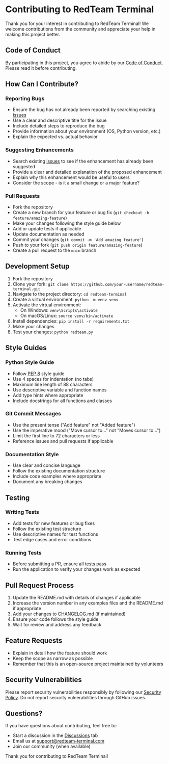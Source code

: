 # Contributing to RedTeam Terminal

Thank you for your interest in contributing to RedTeam Terminal! We welcome contributions from the community and appreciate your help in making this project better.

## Code of Conduct

By participating in this project, you agree to abide by our [Code of Conduct](CODE_OF_CONDUCT.md). Please read it before contributing.

## How Can I Contribute?

### Reporting Bugs
- Ensure the bug has not already been reported by searching existing [issues](https://github.com/your-username/redteam-terminal/issues)
- Use a clear and descriptive title for the issue
- Include detailed steps to reproduce the bug
- Provide information about your environment (OS, Python version, etc.)
- Explain the expected vs. actual behavior

### Suggesting Enhancements
- Search existing [issues](https://github.com/your-username/redteam-terminal/issues) to see if the enhancement has already been suggested
- Provide a clear and detailed explanation of the proposed enhancement
- Explain why this enhancement would be useful to users
- Consider the scope - is it a small change or a major feature?

### Pull Requests
- Fork the repository
- Create a new branch for your feature or bug fix (`git checkout -b feature/amazing-feature`)
- Make your changes following the style guide below
- Add or update tests if applicable
- Update documentation as needed
- Commit your changes (`git commit -m 'Add amazing feature'`)
- Push to your fork (`git push origin feature/amazing-feature`)
- Create a pull request to the `main` branch

## Development Setup

1. Fork the repository
2. Clone your fork: `git clone https://github.com/your-username/redteam-terminal.git`
3. Navigate to the project directory: `cd redteam-terminal`
4. Create a virtual environment: `python -m venv venv`
5. Activate the virtual environment: 
   - On Windows: `venv\Scripts\activate`
   - On macOS/Linux: `source venv/bin/activate`
6. Install dependencies: `pip install -r requirements.txt`
7. Make your changes
8. Test your changes: `python redteam.py`

## Style Guides

### Python Style Guide
- Follow [PEP 8](https://pep8.org/) style guide
- Use 4 spaces for indentation (no tabs)
- Maximum line length of 88 characters
- Use descriptive variable and function names
- Add type hints where appropriate
- Include docstrings for all functions and classes

### Git Commit Messages
- Use the present tense ("Add feature" not "Added feature")
- Use the imperative mood ("Move cursor to..." not "Moves cursor to...")
- Limit the first line to 72 characters or less
- Reference issues and pull requests if applicable

### Documentation Style
- Use clear and concise language
- Follow the existing documentation structure
- Include code examples where appropriate
- Document any breaking changes

## Testing

### Writing Tests
- Add tests for new features or bug fixes
- Follow the existing test structure
- Use descriptive names for test functions
- Test edge cases and error conditions

### Running Tests
- Before submitting a PR, ensure all tests pass
- Run the application to verify your changes work as expected

## Pull Request Process

1. Update the README.md with details of changes if applicable
2. Increase the version number in any examples files and the README.md if appropriate
3. Add your changes to [CHANGELOG.md](CHANGELOG.md) (if maintained)
4. Ensure your code follows the style guide
5. Wait for review and address any feedback

## Feature Requests

- Explain in detail how the feature should work
- Keep the scope as narrow as possible
- Remember that this is an open-source project maintained by volunteers

## Security Vulnerabilities

Please report security vulnerabilities responsibly by following our [Security Policy](SECURITY.md). Do not report security vulnerabilities through GitHub issues.

## Questions?

If you have questions about contributing, feel free to:
- Start a discussion in the [Discussions](https://github.com/your-username/redteam-terminal/discussions) tab
- Email us at support@redteam-terminal.com
- Join our community (when available)

Thank you for contributing to RedTeam Terminal!